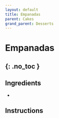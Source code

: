 ```yaml
---
layout: default
title: Empanadas
parent: Cakes
grand_parent: Desserts
---
```


# Empanadas
{: .no_toc }
---

## Ingredients
<ul>
	<li></li>
</ul>

## Instructions
